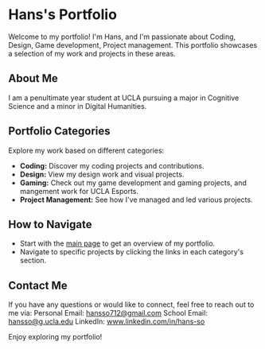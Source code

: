 # Hans's Portfolio
Welcome to my portfolio! I'm Hans, and I'm passionate about Coding, Design, Game development, Project management. This portfolio showcases a selection of my work and projects in these areas.


## About Me
I am a penultimate year student at UCLA pursuing a major in Cognitive Science and a minor in Digital Humanities. 


## Portfolio Categories
Explore my work based on different categories:
- **Coding:** Discover my coding projects and contributions.
- **Design:** View my design work and visual projects.
- **Gaming:** Check out my game development and gaming projects, and mangement work for UCLA Esports.
- **Project Management:** See how I've managed and led various projects.


## How to Navigate
- Start with the [main page](index.html) to get an overview of my portfolio.
- Navigate to specific projects by clicking the links in each category's section.

## Contact Me
If you have any questions or would like to connect, feel free to reach out to me via: 
Personal Email: hansso712@gmail.com 
School Email: hansso@g.ucla.edu
LinkedIn: www.linkedin.com/in/hans-so


Enjoy exploring my portfolio!

